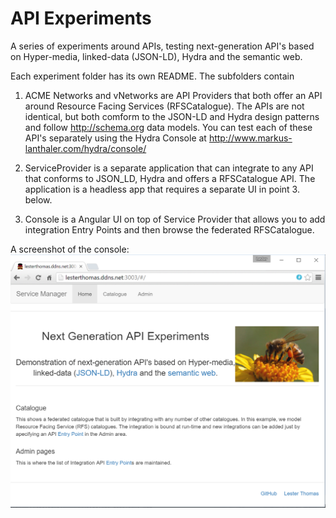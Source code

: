 # API Experiments

A series of experiments around APIs, testing next-generation API's based on Hyper-media, linked-data (JSON-LD), Hydra and the semantic web.

Each experiment folder has its own README. The subfolders contain

1. ACME Networks and vNetworks are API Providers that both offer an API around Resource Facing Services (RFSCatalogue). The APIs are not identical, but both comform to the JSON-LD and Hydra design patterns and follow http://schema.org data models. You can test each of these API's separately using the Hydra Console at http://www.markus-lanthaler.com/hydra/console/

2. ServiceProvider is a separate application that can integrate to any API that conforms to JSON_LD, Hydra and offers a RFSCatalogue API. The application is a headless app that requires a separate UI in point 3. below.

3. Console is a Angular UI on top of Service Provider that allows you to add integration Entry Points and then browse the federated RFSCatalogue.  



A screenshot of the console:
![Console](/screenshot.bmp?raw=true "Console")